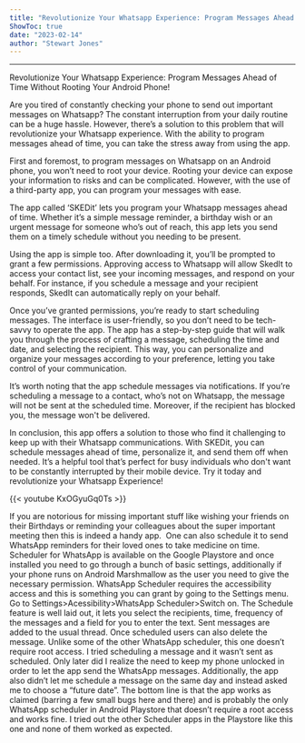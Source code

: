 ```yaml
---
title: "Revolutionize Your Whatsapp Experience: Program Messages Ahead of Time Without Rooting Your Android Phone!"
ShowToc: true 
date: "2023-02-14"
author: "Stewart Jones"
---
```

*****
Revolutionize Your Whatsapp Experience: Program Messages Ahead of Time Without Rooting Your Android Phone!

Are you tired of constantly checking your phone to send out important messages on Whatsapp? The constant interruption from your daily routine can be a huge hassle. However, there’s a solution to this problem that will revolutionize your Whatsapp experience. With the ability to program messages ahead of time, you can take the stress away from using the app.

First and foremost, to program messages on Whatsapp on an Android phone, you won’t need to root your device. Rooting your device can expose your information to risks and can be complicated. However, with the use of a third-party app, you can program your messages with ease.

The app called ‘SKEDit’ lets you program your Whatsapp messages ahead of time. Whether it’s a simple message reminder, a birthday wish or an urgent message for someone who’s out of reach, this app lets you send them on a timely schedule without you needing to be present.

Using the app is simple too. After downloading it, you’ll be prompted to grant a few permissions. Approving access to Whatsapp will allow SkedIt to access your contact list, see your incoming messages, and respond on your behalf. For instance, if you schedule a message and your recipient responds, SkedIt can automatically reply on your behalf.

Once you’ve granted permissions, you’re ready to start scheduling messages. The interface is user-friendly, so you don’t need to be tech-savvy to operate the app. The app has a step-by-step guide that will walk you through the process of crafting a message, scheduling the time and date, and selecting the recipient. This way, you can personalize and organize your messages according to your preference, letting you take control of your communication.

It’s worth noting that the app schedule messages via notifications. If you’re scheduling a message to a contact, who’s not on Whatsapp, the message will not be sent at the scheduled time. Moreover, if the recipient has blocked you, the message won't be delivered.

In conclusion, this app offers a solution to those who find it challenging to keep up with their Whatsapp communications. With SKEDit, you can schedule messages ahead of time, personalize it, and send them off when needed. It’s a helpful tool that’s perfect for busy individuals who don't want to be constantly interrupted by their mobile device. Try it today and revolutionize your Whatsapp Experience!

{{< youtube KxOGyuGq0Ts >}} 




If you are notorious for missing important stuff like wishing your friends on their Birthdays or reminding your colleagues about the super important meeting then this is indeed a handy app.  One can also schedule it to send WhatsApp reminders for their loved ones to take medicine on time. Scheduler for WhatsApp is available on the Google Playstore and once installed you need to go through a bunch of basic settings, additionally if your phone runs on Android Marshmallow as the user you need to give the necessary permission.
WhatsApp Scheduler requires the accessibility access and this is something you can grant by going to the Settings menu. Go to Settings>Acessibility>WhatsApp Scheduler>Switch on.
The Schedule feature is well laid out, it lets you select the recipients, time, frequency of the messages and a field for you to enter the text. Sent messages are added to the usual thread. Once scheduled users can also delete the message. Unlike some of the other WhatsApp scheduler, this one doesn’t require root access. I tried scheduling a message and it wasn’t sent as scheduled. Only later did I realize the need to keep my phone unlocked in order to let the app send the WhatsApp messages. Additionally, the app also didn’t let me schedule a message on the same day and instead asked me to choose a “future date”. The bottom line is that the app works as claimed (barring a few small bugs here and there) and is probably the only WhatsApp scheduler in Android Playstore that doesn’t require a root access and works fine. I tried out the other Scheduler apps in the Playstore like this one and none of them worked as expected.
 
 





